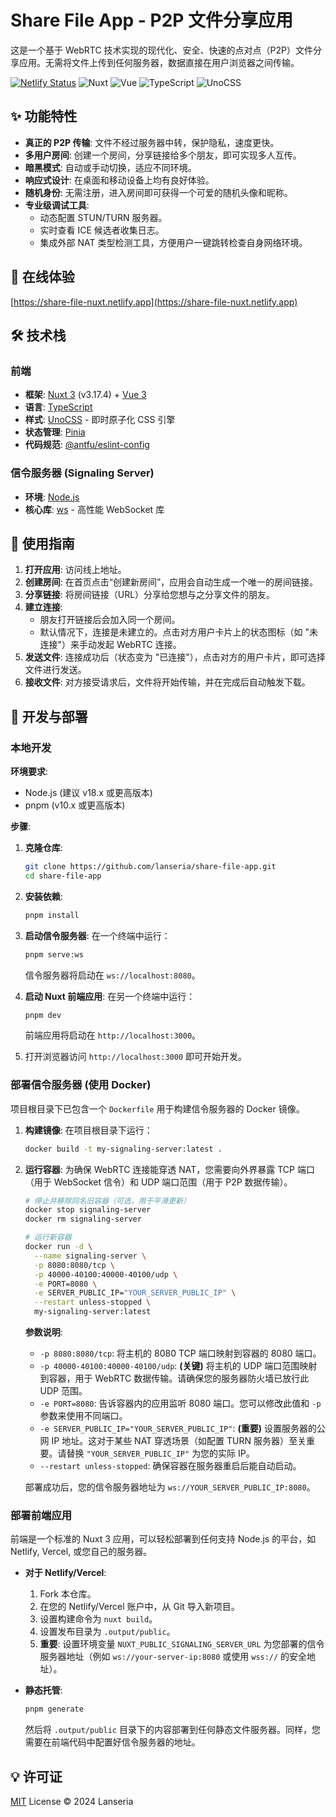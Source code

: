 # Share File App - P2P 文件分享应用

这是一个基于 WebRTC 技术实现的现代化、安全、快速的点对点（P2P）文件分享应用。无需将文件上传到任何服务器，数据直接在用户浏览器之间传输。

[![Netlify Status](https://api.netlify.com/api/v1/badges/53013dec-e937-4d9b-9140-a756fafd5209/deploy-status)](https://app.netlify.com/sites/share-file-nuxt/deploys)
![Nuxt](https://img.shields.io/badge/Nuxt-3.17-00DC82?logo=nuxt.js)
![Vue](https://img.shields.io/badge/Vue-3-4FC08D?logo=vue.js)
![TypeScript](https://img.shields.io/badge/TypeScript-blue?logo=typescript)
![UnoCSS](https://img.shields.io/badge/UnoCSS-gray?logo=unocss)

## ✨ 功能特性

- **真正的 P2P 传输**: 文件不经过服务器中转，保护隐私，速度更快。
- **多用户房间**: 创建一个房间，分享链接给多个朋友，即可实现多人互传。
- **暗黑模式**: 自动或手动切换，适应不同环境。
- **响应式设计**: 在桌面和移动设备上均有良好体验。
- **随机身份**: 无需注册，进入房间即可获得一个可爱的随机头像和昵称。
- **专业级调试工具**:
  - 动态配置 STUN/TURN 服务器。
  - 实时查看 ICE 候选者收集日志。
  - 集成外部 NAT 类型检测工具，方便用户一键跳转检查自身网络环境。

## 🚀 在线体验

[https://share-file-nuxt.netlify.app](https://share-file-nuxt.netlify.app) <!-- 替换为您的线上地址 -->

## 🛠️ 技术栈

### 前端

- **框架**: [Nuxt 3](https://nuxt.com/) (v3.17.4) + [Vue 3](https://vuejs.org/)
- **语言**: [TypeScript](https://www.typescriptlang.org/)
- **样式**: [UnoCSS](https://unocss.dev/) - 即时原子化 CSS 引擎
- **状态管理**: [Pinia](https://pinia.vuejs.org/)
- **代码规范**: [@antfu/eslint-config](https://github.com/antfu/eslint-config)

### 信令服务器 (Signaling Server)

- **环境**: [Node.js](https://nodejs.org/)
- **核心库**: [ws](https://github.com/websockets/ws) - 高性能 WebSocket 库

## 📖 使用指南

1.  **打开应用**: 访问线上地址。
2.  **创建房间**: 在首页点击“创建新房间”，应用会自动生成一个唯一的房间链接。
3.  **分享链接**: 将房间链接（URL）分享给您想与之分享文件的朋友。
4.  **建立连接**:
    - 朋友打开链接后会加入同一个房间。
    - 默认情况下，连接是未建立的。点击对方用户卡片上的状态图标（如 "未连接"）来手动发起 WebRTC 连接。
5.  **发送文件**: 连接成功后（状态变为 "已连接"），点击对方的用户卡片，即可选择文件进行发送。
6.  **接收文件**: 对方接受请求后，文件将开始传输，并在完成后自动触发下载。

## 🔧 开发与部署

### 本地开发

**环境要求**:

- Node.js (建议 v18.x 或更高版本)
- pnpm (v10.x 或更高版本)

**步骤**:

1.  **克隆仓库**:

    ```bash
    git clone https://github.com/lanseria/share-file-app.git
    cd share-file-app
    ```

2.  **安装依赖**:

    ```bash
    pnpm install
    ```

3.  **启动信令服务器**:
    在一个终端中运行：

    ```bash
    pnpm serve:ws
    ```

    信令服务器将启动在 `ws://localhost:8080`。

4.  **启动 Nuxt 前端应用**:
    在另一个终端中运行：

    ```bash
    pnpm dev
    ```

    前端应用将启动在 `http://localhost:3000`。

5.  打开浏览器访问 `http://localhost:3000` 即可开始开发。

### 部署信令服务器 (使用 Docker)

项目根目录下已包含一个 `Dockerfile` 用于构建信令服务器的 Docker 镜像。

1.  **构建镜像**:
    在项目根目录下运行：

    ```bash
    docker build -t my-signaling-server:latest .
    ```

2.  **运行容器**:
    为确保 WebRTC 连接能穿透 NAT，您需要向外界暴露 TCP 端口（用于 WebSocket 信令）和 UDP 端口范围（用于 P2P 数据传输）。

    ```bash
    # 停止并移除同名旧容器（可选，用于平滑更新）
    docker stop signaling-server
    docker rm signaling-server

    # 运行新容器
    docker run -d \
      --name signaling-server \
      -p 8080:8080/tcp \
      -p 40000-40100:40000-40100/udp \
      -e PORT=8080 \
      -e SERVER_PUBLIC_IP="YOUR_SERVER_PUBLIC_IP" \
      --restart unless-stopped \
      my-signaling-server:latest
    ```

    **参数说明**:

    - `-p 8080:8080/tcp`: 将主机的 8080 TCP 端口映射到容器的 8080 端口。
    - `-p 40000-40100:40000-40100/udp`: **(关键)** 将主机的 UDP 端口范围映射到容器，用于 WebRTC 数据传输。请确保您的服务器防火墙已放行此 UDP 范围。
    - `-e PORT=8080`: 告诉容器内的应用监听 8080 端口。您可以修改此值和 `-p` 参数来使用不同端口。
    - `-e SERVER_PUBLIC_IP="YOUR_SERVER_PUBLIC_IP"`: **(重要)** 设置服务器的公网 IP 地址。这对于某些 NAT 穿透场景（如配置 TURN 服务器）至关重要。请替换 `"YOUR_SERVER_PUBLIC_IP"` 为您的实际 IP。
    - `--restart unless-stopped`: 确保容器在服务器重启后能自动启动。

    部署成功后，您的信令服务器地址为 `ws://YOUR_SERVER_PUBLIC_IP:8080`。

### 部署前端应用

前端是一个标准的 Nuxt 3 应用，可以轻松部署到任何支持 Node.js 的平台，如 Netlify, Vercel, 或您自己的服务器。

- **对于 Netlify/Vercel**:

  1.  Fork 本仓库。
  2.  在您的 Netlify/Vercel 账户中，从 Git 导入新项目。
  3.  设置构建命令为 `nuxt build`。
  4.  设置发布目录为 `.output/public`。
  5.  **重要**: 设置环境变量 `NUXT_PUBLIC_SIGNALING_SERVER_URL` 为您部署的信令服务器地址（例如 `ws://your-server-ip:8080` 或使用 `wss://` 的安全地址）。

- **静态托管**:
  ```bash
  pnpm generate
  ```
  然后将 `.output/public` 目录下的内容部署到任何静态文件服务器。同样，您需要在前端代码中配置好信令服务器的地址。

## 💡 许可证

[MIT](./LICENSE) License © 2024 Lanseria
